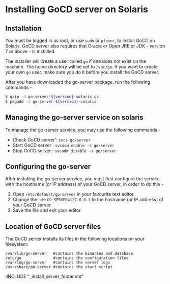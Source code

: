 # Installing GoCD server on Solaris

<!-- toc -->

## Installation

You must be logged in as root, or use ```sudo``` or ```pfexec```, to install GoCD on Solaris. GoCD server also requires that Oracle or Open JRE or JDK - version 7 or above - is installed.

The installer will create a user called ```go``` if one does not exist on the machine. The home directory will be set to ```/var/go```. If you want to create your own ```go``` user, make sure you do it before you install the GoCD server.

After you have downloaded the go-server package, run the following commands -

``` bash
$ gzip -d go-server-${version}-solaris.gz
$ pkgadd -d go-server-${version}-solaris
```

## Managing the go-server service on solaris

To manage the go-server service, you may use the following commands -

-   Check GoCD server': ```svcs go/server```
-   Start GoCD server : ```svcadm enable -s go/server```
-   Stop GoCD server : ```svcadm disable -s go/server```

## Configuring the go-server

After installing the go-server service, you must first configure the service with the hostname (or IP address) of your GoCD server, in order to do this -

1.  Open ```/etc/default/go-server``` in your favourite text editor.
2.  Change the line ```GO_SERVER=127.0.0.1``` to the hostname (or IP address) of your GoCD server.
3.  Save the file and exit your editor.

## Location of GoCD server files

The GoCD server installs its files in the following locations on your filesystem:

```
/var/lib/go-server   #contains the binaries and database
/etc/go              #contains the configuration files
/var/log/go-server   #contains the server logs
/usr/share/go-server #contains the start script
```

!INCLUDE "_install_server_footer.md"
